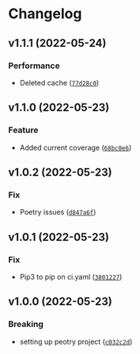 # Changelog

<!--next-version-placeholder-->

## v1.1.1 (2022-05-24)
### Performance
* Deleted cache ([`77d28c0`](https://github.com/crisadasme/template/commit/77d28c0e0826c771b92189b875712827ea304609))

## v1.1.0 (2022-05-23)
### Feature
* Added current coverage ([`68bc0e6`](https://github.com/crisadasme/template/commit/68bc0e62689b4add800b5b53460487c2fc193891))

## v1.0.2 (2022-05-23)
### Fix
* Poetry issues ([`d847a6f`](https://github.com/crisadasme/template/commit/d847a6f3a2b2fa39df6edc684586a7070a3631a6))

## v1.0.1 (2022-05-23)
### Fix
* Pip3 to pip on ci.yaml ([`3801227`](https://github.com/crisadasme/template/commit/3801227f137ead55d2729e2c165a548514427e6e))

## v1.0.0 (2022-05-23)
### Breaking
* setting up peotry project ([`c032c2d`](https://github.com/crisadasme/template/commit/c032c2d90f651b4a35cc8fc7744317139b6dd4de))

